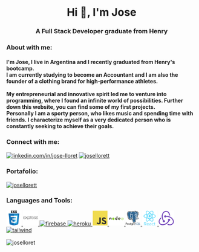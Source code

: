<h1 align="center">Hi 👋, I'm Jose</h1>
<h3 align="center">A Full Stack Developer graduate from Henry</h3>

<h3 align="left">About with me:</h3>
<h4 align="left">
I'm Jose, I live in Argentina and I recently graduated from Henry's bootcamp. <br/>
							I am currently studying to become an Accountant and I am also the founder of a clothing brand for high-performance athletes.
							<br/>
							<br/>
							My entrepreneurial and innovative spirit led me to venture into programming, where I found an infinite world of possibilities. Further down this website, you can find some of my first projects.
							<br/>Personally I am a sporty person, who likes music and spending time with friends. I characterize myself as a very dedicated person who is constantly seeking to achieve their goals.
</h4>

<h3 align="left">Connect with me:</h3>
<p align="left">
<a href="https://linkedin.com/in/jose-lloret-886278192" target="blank"><img align="center" src="https://raw.githubusercontent.com/rahuldkjain/github-profile-readme-generator/master/src/images/icons/Social/linked-in-alt.svg" alt="linkedin.com/in/jose-lloret" height="30" width="40" /></a>
<a href="https://instagram.com/josellorett" target="blank"><img align="center" src="https://raw.githubusercontent.com/rahuldkjain/github-profile-readme-generator/master/src/images/icons/Social/instagram.svg" alt="josellorett" height="30" width="40" /></a>
</p>

<h3 align="left">Portafolio:</h3>
<p align="left">
<a href="[https://instagram.com/josellorett](https://portafolio-jose-lloret.netlify.app/)" target="blank"><img align="center" src="https://user-images.githubusercontent.com/98347655/186052653-9dcb48ad-6624-45ae-9e22-0b422265e2aa.png" alt="josellorett" height="30" width="40" /></a>
</p>

<h3 align="left">Languages and Tools:</h3>
<p align="left"> <a href="https://www.w3schools.com/css/" target="_blank" rel="noreferrer"> <img src="https://raw.githubusercontent.com/devicons/devicon/master/icons/css3/css3-original-wordmark.svg" alt="css3" width="40" height="40"/> </a> <a href="https://expressjs.com" target="_blank" rel="noreferrer"> <img src="https://raw.githubusercontent.com/devicons/devicon/master/icons/express/express-original-wordmark.svg" alt="express" width="40" height="40"/> </a> <a href="https://firebase.google.com/" target="_blank" rel="noreferrer"> <img src="https://www.vectorlogo.zone/logos/firebase/firebase-icon.svg" alt="firebase" width="40" height="40"/> </a> <a href="https://heroku.com" target="_blank" rel="noreferrer"> <img src="https://www.vectorlogo.zone/logos/heroku/heroku-icon.svg" alt="heroku" width="40" height="40"/> </a> <a href="https://developer.mozilla.org/en-US/docs/Web/JavaScript" target="_blank" rel="noreferrer"> <img src="https://raw.githubusercontent.com/devicons/devicon/master/icons/javascript/javascript-original.svg" alt="javascript" width="40" height="40"/> </a> <a href="https://nodejs.org" target="_blank" rel="noreferrer"> <img src="https://raw.githubusercontent.com/devicons/devicon/master/icons/nodejs/nodejs-original-wordmark.svg" alt="nodejs" width="40" height="40"/> </a> <a href="https://www.postgresql.org" target="_blank" rel="noreferrer"> <img src="https://raw.githubusercontent.com/devicons/devicon/master/icons/postgresql/postgresql-original-wordmark.svg" alt="postgresql" width="40" height="40"/> </a> <a href="https://reactjs.org/" target="_blank" rel="noreferrer"> <img src="https://raw.githubusercontent.com/devicons/devicon/master/icons/react/react-original-wordmark.svg" alt="react" width="40" height="40"/> </a> <a href="https://redux.js.org" target="_blank" rel="noreferrer"> <img src="https://raw.githubusercontent.com/devicons/devicon/master/icons/redux/redux-original.svg" alt="redux" width="40" height="40"/> </a> <a href="https://tailwindcss.com/" target="_blank" rel="noreferrer"> <img src="https://www.vectorlogo.zone/logos/tailwindcss/tailwindcss-icon.svg" alt="tailwind" width="40" height="40"/> </a> </p>

<p><img align="center" src="https://github-readme-stats.vercel.app/api/top-langs?username=joselloret&show_icons=true&locale=en&layout=compact" alt="joselloret" /></p>
